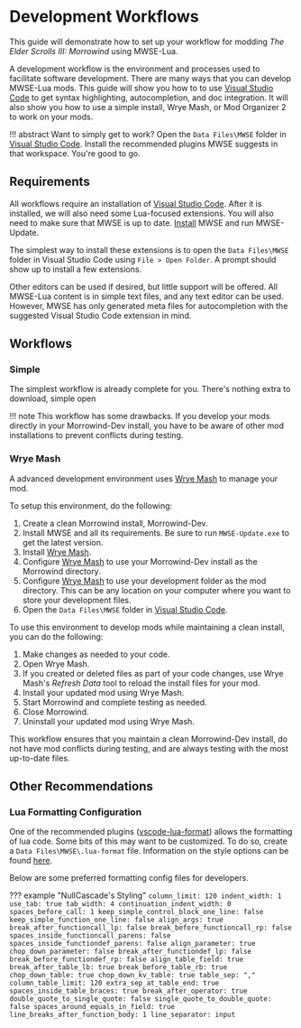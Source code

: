
# Development Workflows

This guide will demonstrate how to set up your workflow for modding *The Elder Scrolls III: Morrowind* using MWSE-Lua.

A development workflow is the environment and processes used to facilitate software development. There are many ways that you can develop MWSE-Lua mods. This guide will show you how to to use [Visual Studio Code](https://code.visualstudio.com) to get syntax highlighting, autocompletion, and doc integration. It will also show you how to use a simple install, Wrye Mash, or Mod Organizer 2 to work on your mods.

!!! abstract
	Want to simply get to work? Open the `Data Files\MWSE` folder in [Visual Studio Code](https://code.visualstudio.com). Install the recommended plugins MWSE suggests in that workspace. You're good to go.

## Requirements

All workflows require an installation of [Visual Studio Code](https://code.visualstudio.com). After it is installed, we will also need some Lua-focused extensions. You will also need to make sure that MWSE is up to date. [Install](../index.md#installation) MWSE and run MWSE-Update.

The simplest way to install these extensions is to open the `Data Files\MWSE` folder in Visual Studio Code using `File > Open Folder`. A prompt should show up to install a few extensions.

Other editors can be used if desired, but little support will be offered. All MWSE-Lua content is in simple text files, and any text editor can be used. However, MWSE has only generated meta files for autocompletion with the suggested Visual Studio Code extension in mind.


## Workflows

### Simple

The simplest workflow is already complete for you. There's nothing extra to download, simple open

!!! note
	This workflow has some drawbacks. If you develop your mods directly in your Morrowind-Dev install, you have to be aware of other mod installations to prevent conflicts during testing.


### Wrye Mash

A advanced development environment uses [Wrye Mash](https://www.nexusmods.com/morrowind/mods/45439) to manage your mod.

To setup this environment, do the following:

1. Create a clean Morrowind install, Morrowind-Dev.
1. Install MWSE and all its requirements. Be sure to run `MWSE-Update.exe` to get the latest version.
1. Install [Wrye Mash](https://www.nexusmods.com/morrowind/mods/45439).
1. Configure [Wrye Mash](https://www.nexusmods.com/morrowind/mods/45439) to use your Morrowind-Dev install as the Morrowind directory.
1. Configure [Wrye Mash](https://www.nexusmods.com/morrowind/mods/45439) to use your development folder as the mod directory. This can be any location on your computer where you want to store your development files.
1. Open the `Data Files\MWSE` folder in [Visual Studio Code](https://code.visualstudio.com).

To use this environment to develop mods while maintaining a clean install, you can do the following:

1. Make changes as needed to your code.
1. Open Wrye Mash.
1. If you created or deleted files as part of your code changes, use Wrye Mash's *Refresh Data* tool to reload the install files for your mod.
1. Install your updated mod using Wrye Mash.
1. Start Morrowind and complete testing as needed.
1. Close Morrowind.
1. Uninstall your updated mod using Wrye Mash.

This workflow ensures that you maintain a clean Morrowind-Dev install, do not have mod conflicts during testing, and are always testing with the most up-to-date files.


## Other Recommendations

### Lua Formatting Configuration

One of the recommended plugins ([vscode-lua-format](https://github.com/Koihik/vscode-lua-format)) allows the formatting of lua code. Some bits of this may want to be customized. To do so, create a `Data Files\MWSE\.lua-format` file. Information on the style options can be found [here](https://github.com/Koihik/LuaFormatter/blob/master/docs/Style-Config.md).

Below are some preferred formatting config files for developers.

??? example "NullCascade's Styling"
	```
	column_limit: 120
	indent_width: 1
	use_tab: true
	tab_width: 4
	continuation_indent_width: 0
	spaces_before_call: 1
	keep_simple_control_block_one_line: false
	keep_simple_function_one_line: false
	align_args: true
	break_after_functioncall_lp: false
	break_before_functioncall_rp: false
	spaces_inside_functioncall_parens: false
	spaces_inside_functiondef_parens: false
	align_parameter: true
	chop_down_parameter: false
	break_after_functiondef_lp: false
	break_before_functiondef_rp: false
	align_table_field: true
	break_after_table_lb: true
	break_before_table_rb: true
	chop_down_table: true
	chop_down_kv_table: true
	table_sep: ","
	column_table_limit: 120
	extra_sep_at_table_end: true
	spaces_inside_table_braces: true
	break_after_operator: true
	double_quote_to_single_quote: false
	single_quote_to_double_quote: false
	spaces_around_equals_in_field: true
	line_breaks_after_function_body: 1
	line_separator: input
	```
